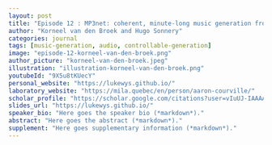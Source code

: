 ```yaml
---
layout: post
title: "Episode 12 : MP3net: coherent, minute-long music generation from raw audio with a simple convolutional GAN"
author: "Korneel van den Broek and Hugo Sonnery"
categories: journal
tags: [music-generation, audio, controllable-generation]
image: "episode-12-korneel-van-den-broek.png"
author_picture: "korneel-van-den-broek.jpeg"
illustration: "illustration-korneel-van-den-broek.png"
youtubeId: "9X5u8tKUecY"
personal_website: "https://lukewys.github.io/"
laboratory_website: "https://mila.quebec/en/person/aaron-courville/"
scholar_profile: "https://scholar.google.com/citations?user=vIuUJ-IAAAAJ&hl=zh-CN"
slides_url: "https://lukewys.github.io/"
speaker_bio: "Here goes the speaker bio (*markdown*)."
abstract: "Here goes the abstract (*markdown*)."
supplement: "Here goes supplementary information (*markdown*)."
---
```


